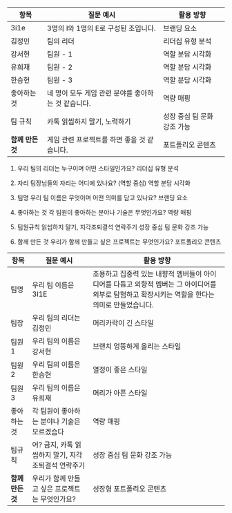 | 항목 | 질문 예시 | 활용 방향 |
|------|-----------|------------|
| 3i1e | 3명의 I와 1명의 E로 구성된 조입니다. | 브랜딩 요소 |
| 김정민 | 팀의 리더 | 리더십 유형 분석 |
| 강서현 | 팀원 - 1 | 역할 분담 시각화 |
| 유희재 | 팀원 - 2 | 역할 분담 시각화 |
| 한승현 | 팀원 - 3 | 역할 분담 시각화 |
| 좋아하는 것 | 네 명이 모두 게임 관련 분야를 좋아하는 것 같습니다. | 역량 매핑 |
| 팀 규칙 | 카톡 읽씹하지 말기, 노력하기 | 성장 중심 팀 문화 강조 가능 |
| **함께 만든 것** | 게임 관련 프로젝트를 하면 좋을 것 같습니다. | 포트폴리오 콘텐츠 |   
 
 
1. 우리 팀의 리더는 누구이며 어떤 스타일인가요?   리더십 유형 분석

2. 자리   팀장님들의 자리는 어디에 있나요? (역할 중심)   역할 분담 시각화

3. 팀명   우리 팀 이름은 무엇이며 어떤 의미를 담고 있나요?   브랜딩 요소

4. 좋아하는 것   각 팀원이 좋아하는 분야나 기술은 무엇인가요?   역량 매핑

5. 팀원규칙   읽씹하지 말기, 지각조퇴결석 연락주기   성장 중심 팀 문화 강조 가능

6. 함께 만든 것   우리가 함께 만들고 싶은 프로젝트는 무엇인가요?   포트폴리오 콘텐츠
 
 

| 항목 | 질문 예시 | 활용 방향 |
|------|-----------|------------|
| 팀명  | 우리 팀 이름은 3I1E | 조용하고 집중력 있는 내향적 멤버들이 아이디어를 다듬고 외향적 멤버는 그 아이디어를 외부로 탐험하고 확장시키는 역할을 한다는 의미로 만들었습니다.|
| 팀장  | 우리 팀의 리더는 김정민 | 머리카락이 긴 스타일 |
| 팀원1 | 우리 팀의 이름은 강서현 | 브랜치 엉뚱하게 올리는 스타일 |
| 팀원2 | 우리 팀의 이름은 한승현 | 열정이 좋은 스타일 |
| 팀원3 | 우리 팀의 이름은 유희재 | 머리가 아픈 스타일 |
| 좋아하는 것 | 각 팀원이 좋아하는 분야나 기술은 모르겠슴다 | 역량 매핑 |
| 팀규칙 | 어? 금지, 카톡 읽씹하지 말기, 지각조퇴결석 연락주기| 성장 중심 팀 문화 강조 가능 |
| **함께 만든 것** | 우리가 함께 만들고 싶은 프로젝트는 무엇인가요? | 성장형 포트폴리오 콘텐츠 |    
 
 
